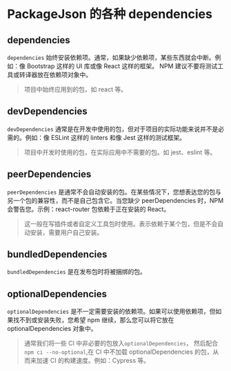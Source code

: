 # PackageJson 的各种 dependencies

## dependencies

`dependencies` 始终安装依赖项。通常，如果缺少依赖项，某些东西就会中断。例如：像 Bootstrap 这样的 UI 库或像 React 这样的框架。 NPM 建议不要将测试工具或转译器放在依赖项对象中。

> 项目中始终应用到的包，如 react 等。

## devDependencies

`devDependencies` 通常是在开发中使用的包，但对于项目的实际功能来说并不是必需的。例如：像 ESLint 这样的 linters 和像 Jest 这样的测试框架。

> 项目中开发时使用的包，在实际应用中不需要的包。如 jest、eslint 等。

## peerDependencies

`peerDependencies` 是通常不会自动安装的包。在某些情况下，您想表达您的包与另一个包的兼容性，而不是自己包含它。当您缺少 peerDependencies 时，NPM 会警告您。示例：react-router 包依赖于正在安装的 React。

> 这一般在写插件或者自定义工具包时使用。表示依赖于某个包，但是不会自动安装，需要用户自己安装。

## bundledDependencies

`bundledDependencies` 是在发布包时将被捆绑的包。

## optionalDependencies

`optionalDependencies` 是不一定需要安装的依赖项。如果可以使用依赖项，但如果找不到或安装失败，您希望 npm 继续，那么您可以将它放在 optionalDependencies 对象中。

> 通常我们将一些 CI 中非必要的包放入`optionalDependencies`， 然后配合`npm ci --no-optional`,在 CI 中不加载 optionalDependencies 的包，从而来加速 CI 的构建速度。例如：Cypress 等。
